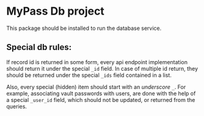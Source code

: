 # MyPass Db project

This package should be installed to run the database service.

## Special db rules:

If record id is returned in some form, every api endpoint implementation
should return it under the special `_id` field. In case of multiple id return,
they should be returned under the special `_ids` field contained in a list.

Also, every special (hidden) item should start with an *underscore* `_`.
For example, associating vault passwords with users,
are done with the help of a special `_user_id` field,
which should not be updated, or returned from the queries.
